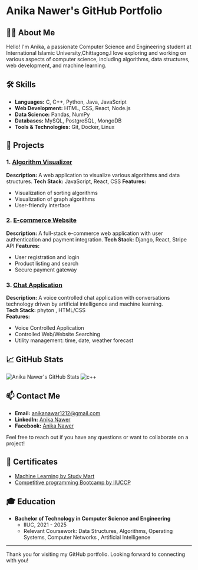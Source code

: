 # Anika Nawer's GitHub Portfolio

## 👨‍💻 About Me

Hello! I'm Anika, a passionate Computer Science and Engineering student at International Islamic University,Chittagong.I love exploring and working on various aspects of computer science, including algorithms, data structures, web development, and machine learning.

## 🛠️ Skills

- **Languages:** C, C++, Python, Java, JavaScript
- **Web Development:** HTML, CSS, React, Node.js
- **Data Science:** Pandas, NumPy
- **Databases:** MySQL, PostgreSQL, MongoDB
- **Tools & Technologies:** Git, Docker, Linux

## 🌟 Projects

### 1. [Algorithm Visualizer](https://github.com/johndoe/algorithm-visualizer)
**Description:** A web application to visualize various algorithms and data structures.
**Tech Stack:** JavaScript, React, CSS
**Features:**
- Visualization of sorting algorithms
- Visualization of graph algorithms
- User-friendly interface

### 2. [E-commerce Website](https://github.com/johndoe/e-commerce-website)
**Description:** A full-stack e-commerce web application with user authentication and payment integration.
**Tech Stack:** Django, React, Stripe API
**Features:**
- User registration and login
- Product listing and search
- Secure payment gateway

### 3. [Chat Application](https://github.com/anikaanawer/Pilo-voice-chat)
**Description:** A voice controlled chat application with conversations technology driven by artificial intelligence and machine learning.</br>
**Tech Stack:**  phyton , HTML/CSS </br>
**Features:**
- Voice Controlled Application
- Controlled Web/Website Searching
- Utility management: time, date, weather forecast

## 📈 GitHub Stats

![Anika Nawer's GitHub Stats](https://github-readme-stats.vercel.app/api?username=anikaanawer&show_icons=true&theme=radical)
![c++](https://github-readme-stats.vercel.app/api/top-langs/?username=anikaanawer&layout=compact&theme=radical)

## 📫 Contact Me

- **Email:** [anikanawar1212@gmail.com](mailto:john.doe@example.com)
- **LinkedIn:** [Anika Nawer](https://www.linkedin.com/in/anikanawer007/)
- **Facebook:** [Anika Nawer](https://www.facebook.com/anika.nawer.56232)

Feel free to reach out if you have any questions or want to collaborate on a project!

## 📜 Certificates

- [Machine Learning by Study Mart](https://www.coursera.org/account/accomplishments/certificate/ABC123)
- [Competitive programming Bootcamp by IIUCCP](https://www.udemy.com/certificate/DEF456)

## 🎓 Education

- **Bachelor of Technology in Computer Science and Engineering**
  - IIUC, 2021 - 2025
  - Relevant Coursework: Data Structures, Algorithms, Operating Systems, Computer Networks , Artificial Intelligence

---

Thank you for visiting my GitHub portfolio. Looking forward to connecting with you!

